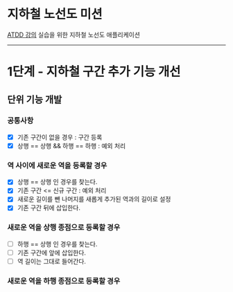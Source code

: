 # 지하철 노선도 미션

[ATDD 강의](https://edu.nextstep.camp/c/R89PYi5H) 실습을 위한 지하철 노선도 애플리케이션

---

# 1단계 - 지하철 구간 추가 기능 개선

## 단위 기능 개발

### 공통사항

* [x] 기존 구간이 없을 경우 : 구간 등록
* [x] 상행 == 상행 && 하행 == 하행 : 예외 처리

### 역 사이에 새로운 역을 등록할 경우

* [x] 상행 == 상행 인 경우를 찾는다.
* [x] 기존 구간 <= 신규 구간 : 예외 처리
* [x] 새로운 길이를 뺀 나머지를 새롭게 추가된 역과의 길이로 설정
* [x] 기존 구간 뒤에 삽입한다.

### 새로운 역을 상행 종점으로 등록할 경우

* [ ] 하행 == 상행 인 경우를 찾는다.
* [ ] 기존 구간에 앞에 삽입한다.
* [ ] 역 길이는 그대로 들어간다.

### 새로운 역을 하행 종점으로 등록할 경우
